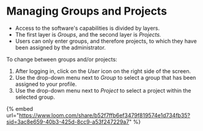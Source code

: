 # Managing Groups and Projects

* Access to the software's capabilities is divided by layers.
* The first layer is _Groups_, and the second layer is _Projects._
* Users can only enter groups, and therefore projects, to which they have been assigned by the administrator.



To change between groups and/or projects:

1. After logging in, click on the _User_ icon on the right side of the screen.
2. Use the drop-down menu next to _Group_ to select a group that has been assigned to your profile.
3. Use the drop-down menu next to _Project_ to select a project within the selected group.

{% embed url="https://www.loom.com/share/b52f7ffb6ef3479f819574e1d734fb35?sid=3ac8e659-40b3-425d-8cc9-a53f247229a7" %}
